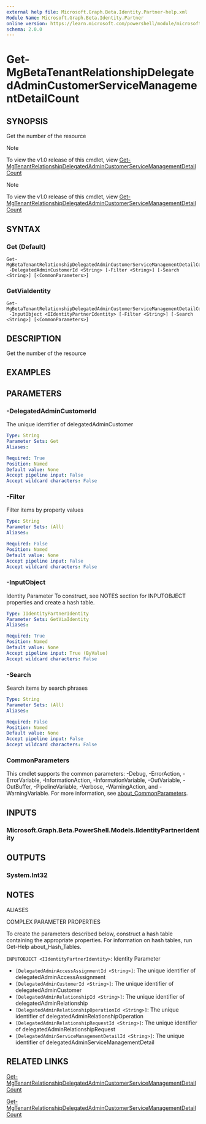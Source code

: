 ```yaml
---
external help file: Microsoft.Graph.Beta.Identity.Partner-help.xml
Module Name: Microsoft.Graph.Beta.Identity.Partner
online version: https://learn.microsoft.com/powershell/module/microsoft.graph.beta.identity.partner/get-mgbetatenantrelationshipdelegatedadmincustomerservicemanagementdetailcount
schema: 2.0.0
---
```


# Get-MgBetaTenantRelationshipDelegatedAdminCustomerServiceManagementDetailCount

## SYNOPSIS
Get the number of the resource

> [!NOTE]
> To view the v1.0 release of this cmdlet, view [Get-MgTenantRelationshipDelegatedAdminCustomerServiceManagementDetailCount](/powershell/module/Microsoft.Graph.Identity.Partner/Get-MgTenantRelationshipDelegatedAdminCustomerServiceManagementDetailCount?view=graph-powershell-1.0)

> [!NOTE]
> To view the v1.0 release of this cmdlet, view [Get-MgTenantRelationshipDelegatedAdminCustomerServiceManagementDetailCount](/powershell/module/Microsoft.Graph.Identity.Partner/Get-MgTenantRelationshipDelegatedAdminCustomerServiceManagementDetailCount?view=graph-powershell-1.0)

## SYNTAX

### Get (Default)
```
Get-MgBetaTenantRelationshipDelegatedAdminCustomerServiceManagementDetailCount
 -DelegatedAdminCustomerId <String> [-Filter <String>] [-Search <String>] [<CommonParameters>]
```

### GetViaIdentity
```
Get-MgBetaTenantRelationshipDelegatedAdminCustomerServiceManagementDetailCount
 -InputObject <IIdentityPartnerIdentity> [-Filter <String>] [-Search <String>] [<CommonParameters>]
```

## DESCRIPTION
Get the number of the resource

## EXAMPLES

## PARAMETERS

### -DelegatedAdminCustomerId
The unique identifier of delegatedAdminCustomer

```yaml
Type: String
Parameter Sets: Get
Aliases:

Required: True
Position: Named
Default value: None
Accept pipeline input: False
Accept wildcard characters: False
```

### -Filter
Filter items by property values

```yaml
Type: String
Parameter Sets: (All)
Aliases:

Required: False
Position: Named
Default value: None
Accept pipeline input: False
Accept wildcard characters: False
```

### -InputObject
Identity Parameter
To construct, see NOTES section for INPUTOBJECT properties and create a hash table.

```yaml
Type: IIdentityPartnerIdentity
Parameter Sets: GetViaIdentity
Aliases:

Required: True
Position: Named
Default value: None
Accept pipeline input: True (ByValue)
Accept wildcard characters: False
```

### -Search
Search items by search phrases

```yaml
Type: String
Parameter Sets: (All)
Aliases:

Required: False
Position: Named
Default value: None
Accept pipeline input: False
Accept wildcard characters: False
```

### CommonParameters
This cmdlet supports the common parameters: -Debug, -ErrorAction, -ErrorVariable, -InformationAction, -InformationVariable, -OutVariable, -OutBuffer, -PipelineVariable, -Verbose, -WarningAction, and -WarningVariable. For more information, see [about_CommonParameters](http://go.microsoft.com/fwlink/?LinkID=113216).

## INPUTS

### Microsoft.Graph.Beta.PowerShell.Models.IIdentityPartnerIdentity
## OUTPUTS

### System.Int32
## NOTES

ALIASES

COMPLEX PARAMETER PROPERTIES

To create the parameters described below, construct a hash table containing the appropriate properties. For information on hash tables, run Get-Help about_Hash_Tables.


`INPUTOBJECT <IIdentityPartnerIdentity>`: Identity Parameter
  - `[DelegatedAdminAccessAssignmentId <String>]`: The unique identifier of delegatedAdminAccessAssignment
  - `[DelegatedAdminCustomerId <String>]`: The unique identifier of delegatedAdminCustomer
  - `[DelegatedAdminRelationshipId <String>]`: The unique identifier of delegatedAdminRelationship
  - `[DelegatedAdminRelationshipOperationId <String>]`: The unique identifier of delegatedAdminRelationshipOperation
  - `[DelegatedAdminRelationshipRequestId <String>]`: The unique identifier of delegatedAdminRelationshipRequest
  - `[DelegatedAdminServiceManagementDetailId <String>]`: The unique identifier of delegatedAdminServiceManagementDetail

## RELATED LINKS

[Get-MgTenantRelationshipDelegatedAdminCustomerServiceManagementDetailCount](/powershell/module/Microsoft.Graph.Identity.Partner/Get-MgTenantRelationshipDelegatedAdminCustomerServiceManagementDetailCount?view=graph-powershell-1.0)

[Get-MgTenantRelationshipDelegatedAdminCustomerServiceManagementDetailCount](/powershell/module/Microsoft.Graph.Identity.Partner/Get-MgTenantRelationshipDelegatedAdminCustomerServiceManagementDetailCount?view=graph-powershell-1.0)

